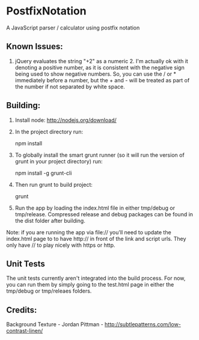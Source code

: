 PostfixNotation
===============

A JavaScript parser / calculator using postfix notation

Known Issues:
-------------

1. jQuery evaluates the string "+2" as a numeric 2.  I'm actually ok with it denoting a positive number, as it is consistent with the negative sign being used to show negative numbers.  So, you can use the / or * immediately before a number, but the + and - will be treated as part of the number if not separated by white space.


Building:
---------

1. Install node: http://nodejs.org/download/

2. In the project directory run:

    npm install

3. To globally install the smart grunt runner (so it will run the version of grunt in your project directory) run:

    npm install -g grunt-cli

4. Then run grunt to build project:

    grunt

5. Run the app by loading the index.html file in either tmp/debug or tmp/release.  Compressed release and debug packages can be found in the dist folder after building.

Note: if you are running the app via file:// you'll need to update the index.html page to to have http:// in front of the link and script urls.  They only have // to play nicely with https or http.


Unit Tests
----------

The unit tests currently aren't integrated into the build process.  For now, you can run them by simply going to the test.html page in either the tmp/debug or tmp/releaes folders.


Credits:
--------

Background Texture - Jordan Pittman - http://subtlepatterns.com/low-contrast-linen/
